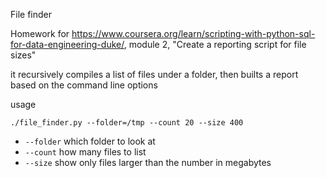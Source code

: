 File finder

Homework for https://www.coursera.org/learn/scripting-with-python-sql-for-data-engineering-duke/, module 2, "Create a reporting script for file sizes"

it recursively compiles a list of files under a folder, then builts a report based on the command line options 

usage

```
./file_finder.py --folder=/tmp --count 20 --size 400
```
  * `--folder` which folder to look at
  * `--count` how many files to list
  * `--size`  show only files larger than the number in megabytes


